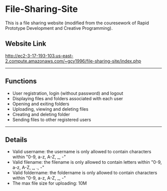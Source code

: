 # File-Sharing-Site
This is a file sharing website (modified from the couresework of Rapid Prototype Development and Creative Programming).

## Website Link
http://ec2-3-17-193-103.us-east-2.compute.amazonaws.com/~gcy1996/file-sharing-site/index.php

* * *
## Functions
* User registration, login (without password) and logout
* Displaying files and folders associated with each user
* Opening and exiting folders
* Uploading, viewing and deleting files
* Creating and deleting folder
* Sending files to other registered users

* * *
## Details
* Valid username: the username is only allowed to contain characters within "0-9, a-z, A-Z, _, -"
* Valid filename: the filename is only allowed to contain letters within "0-9, a-z, A-Z, _, ., -"
* Valid foldername: the foldername is only allowed to contain characters within "0-9, a-z, A-Z, _, -"
* The max file size for uploading: 10M